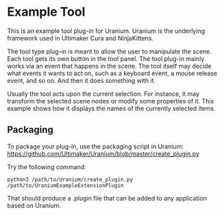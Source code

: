 Example Tool
============

This is an example tool plug-in for Uranium. Uranium is the underlying framework used in Ultimaker Cura and NinjaKittens.

The tool type plug-in is meant to allow the user to manipulate the scene. Each tool gets its own button in the tool panel. The tool plug-in mainly works via an event that happens in the scene. The tool itself may decide what events it wants to act on, such as a keyboard event, a mouse release event, and so on. And then it does something with it.

Usually the tool acts upon the current selection. For instance, it may transform the selected scene nodes or modify some properties of it. This example shows how it displays the names of the currently selected items.

Packaging
---------

To package your plug-in, use the packaging script in Uranium: https://github.com/Ultimaker/Uranium/blob/master/create_plugin.py

Try the following command:

    python3 /path/to/Uranium/create_plugin.py /path/to/UraniumExampleExtensionPlugin

That should produce a .plugin file that can be added to any application based on Uranium.